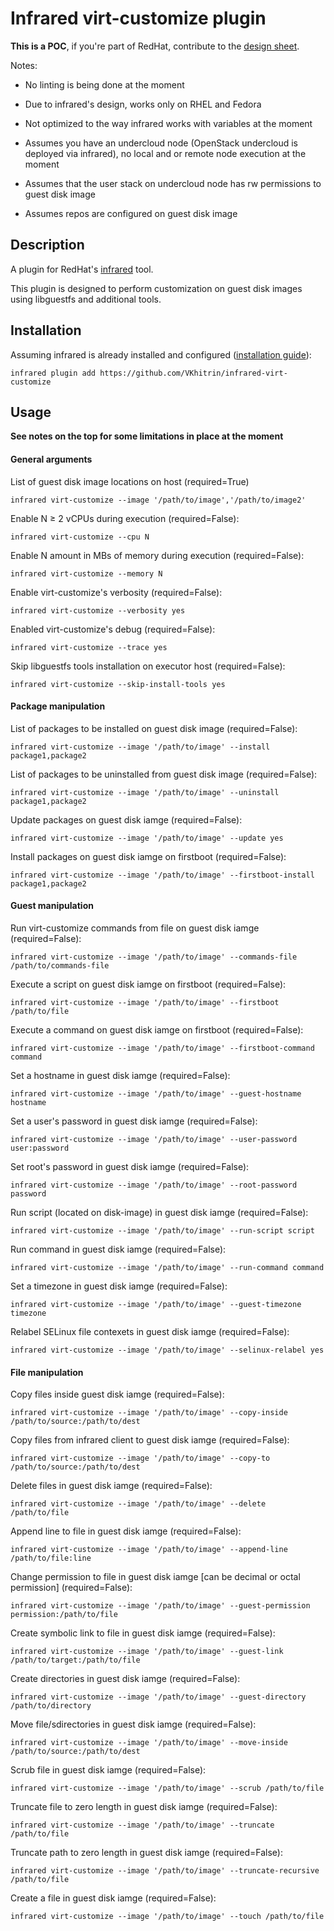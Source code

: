 # Infrared virt-customize plugin

**This is a POC**, if you're part of RedHat, contribute to the [design sheet](https://docs.google.com/document/d/142VmEXXUblwVXF249ZX0PhT8ZC2vQ-2NYSJopMFyiIk).

Notes:

* No linting is being done at the moment

* Due to infrared's design, works only on RHEL and Fedora

* Not optimized to the way infrared works with variables at the moment

* Assumes you have an undercloud node (OpenStack undercloud is deployed via infrared), no local and or remote node execution at the moment

* Assumes that the user stack on undercloud node has rw permissions to guest disk image

* Assumes repos are configured on guest disk image

## Description

A plugin for RedHat's [infrared](https://github.com/redhat-openstack/infrared) tool.

This plugin is designed to perform customization on guest disk images using libguestfs and additional tools.

## Installation

Assuming infrared is already installed and configured ([installation guide](https://infrared.readthedocs.io/en/stable/setup.html)):

```
infrared plugin add https://github.com/VKhitrin/infrared-virt-customize
```

## Usage

**See notes on the top for some limitations in place at the moment**

#### General arguments

List of guest disk image locations on host (required=True)
```
infrared virt-customize --image '/path/to/image','/path/to/image2'
```

Enable N ≥ 2 vCPUs during execution (required=False):
```
infrared virt-customize --cpu N
```

Enable N amount in MBs of memory during execution (required=False):
```
infrared virt-customize --memory N
```

Enable virt-customize's verbosity (required=False):
```
infrared virt-customize --verbosity yes
```

Enabled virt-customize's debug (required=False):
```
infrared virt-customize --trace yes
```

Skip libguestfs tools installation on executor host (required=False):
```
infrared virt-customize --skip-install-tools yes
```

#### Package manipulation

List of packages to be installed on guest disk image (required=False):

```
infrared virt-customize --image '/path/to/image' --install package1,package2
```

List of packages to be uninstalled from guest disk image (required=False):

```
infrared virt-customize --image '/path/to/image' --uninstall package1,package2
```

Update packages on guest disk iamge (required=False):
```
infrared virt-customize --image '/path/to/image' --update yes
```

Install packages on guest disk iamge on firstboot (required=False):
```
infrared virt-customize --image '/path/to/image' --firstboot-install package1,package2
```

#### Guest manipulation

Run virt-customize commands from file on guest disk iamge (required=False):
```
infrared virt-customize --image '/path/to/image' --commands-file /path/to/commands-file
```

Execute a script on guest disk iamge on firstboot (required=False):
```
infrared virt-customize --image '/path/to/image' --firstboot /path/to/file
```

Execute a command on guest disk iamge on firstboot (required=False):
```
infrared virt-customize --image '/path/to/image' --firstboot-command command
```

Set a hostname in guest disk iamge (required=False):
```
infrared virt-customize --image '/path/to/image' --guest-hostname hostname
```

Set a user's password in guest disk iamge (required=False):
```
infrared virt-customize --image '/path/to/image' --user-password user:password
```

Set root's password in guest disk iamge (required=False):
```
infrared virt-customize --image '/path/to/image' --root-password password
```

Run script (located on disk-image) in guest disk iamge (required=False):
```
infrared virt-customize --image '/path/to/image' --run-script script
```

Run command in guest disk iamge (required=False):
```
infrared virt-customize --image '/path/to/image' --run-command command
```

Set a timezone in guest disk iamge (required=False):
```
infrared virt-customize --image '/path/to/image' --guest-timezone timezone
```

Relabel SELinux file contexets in guest disk iamge (required=False):
```
infrared virt-customize --image '/path/to/image' --selinux-relabel yes
```

#### File manipulation

Copy files inside guest disk iamge (required=False):
```
infrared virt-customize --image '/path/to/image' --copy-inside /path/to/source:/path/to/dest
```

Copy files from infrared client to guest disk iamge (required=False):
```
infrared virt-customize --image '/path/to/image' --copy-to /path/to/source:/path/to/dest
```

Delete files in guest disk iamge (required=False):
```
infrared virt-customize --image '/path/to/image' --delete /path/to/file
```

Append line to file in guest disk iamge (required=False):
```
infrared virt-customize --image '/path/to/image' --append-line /path/to/file:line
```

Change permission to file in guest disk iamge \[can be decimal or octal permission\] (required=False):
```
infrared virt-customize --image '/path/to/image' --guest-permission permission:/path/to/file
```

Create symbolic link to file in guest disk iamge (required=False):
```
infrared virt-customize --image '/path/to/image' --guest-link /path/to/target:/path/to/file
```

Create directories in guest disk iamge (required=False):
```
infrared virt-customize --image '/path/to/image' --guest-directory /path/to/directory
```

Move file/sdirectories in guest disk iamge (required=False):
```
infrared virt-customize --image '/path/to/image' --move-inside /path/to/source:/path/to/dest
```

Scrub file in guest disk iamge (required=False):
```
infrared virt-customize --image '/path/to/image' --scrub /path/to/file
```

Truncate file to zero length in guest disk iamge (required=False):
```
infrared virt-customize --image '/path/to/image' --truncate /path/to/file
```

Truncate path to zero length in guest disk iamge (required=False):
```
infrared virt-customize --image '/path/to/image' --truncate-recursive /path/to/file
```

Create a file in guest disk iamge (required=False):
```
infrared virt-customize --image '/path/to/image' --touch /path/to/file
```
